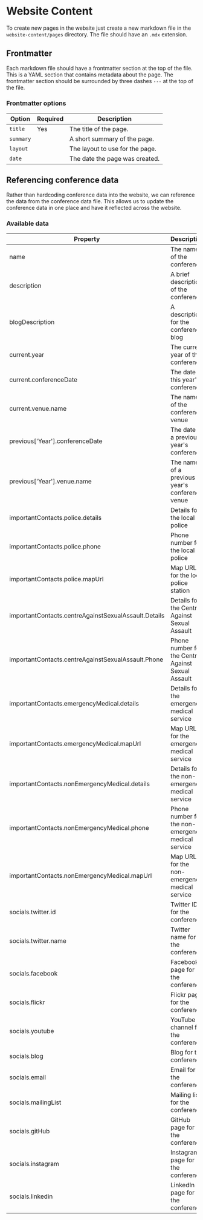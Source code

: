 # Website Content

To create new pages in the website just create a new markdown file in the `website-content/pages` directory. The file should have an `.mdx` extension.

## Frontmatter

Each markdown file should have a frontmatter section at the top of the file. This is a YAML section that contains metadata about the page. The frontmatter section should be surrounded by three dashes `---` at the top of the file.

### Frontmatter options

| Option    | Required | Description                     |
| --------- | -------- | ------------------------------- |
| `title`   | Yes      | The title of the page.          |
| `summary` |          | A short summary of the page.    |
| `layout`  |          | The layout to use for the page. |
| `date`    |          | The date the page was created.  |

## Referencing conference data

Rather than hardcoding conference data into the website, we can reference the data from the conference data file. This allows us to update the conference data in one place and have it reflected across the website.

### Available data

| Property                                             | Description                                        |
| ---------------------------------------------------- | -------------------------------------------------- |
| name                                                 | The name of the conference                         |
| description                                          | A brief description of the conference              |
| blogDescription                                      | A description for the conference blog              |
| current.year                                         | The current year of the conference                 |
| current.conferenceDate                               | The date of this year's conference                 |
| current.venue.name                                   | The name of the conference venue                   |
| previous['Year'].conferenceDate                      | The date of a previous year's conference           |
| previous['Year'].venue.name                          | The name of a previous year's conference venue     |
| importantContacts.police.details                     | Details for the local police                       |
| importantContacts.police.phone                       | Phone number for the local police                  |
| importantContacts.police.mapUrl                      | Map URL for the local police station               |
| importantContacts.centreAgainstSexualAssault.Details | Details for the Centre Against Sexual Assault      |
| importantContacts.centreAgainstSexualAssault.Phone   | Phone number for the Centre Against Sexual Assault |
| importantContacts.emergencyMedical.details           | Details for the emergency medical service          |
| importantContacts.emergencyMedical.mapUrl            | Map URL for the emergency medical service          |
| importantContacts.nonEmergencyMedical.details        | Details for the non-emergency medical service      |
| importantContacts.nonEmergencyMedical.phone          | Phone number for the non-emergency medical service |
| importantContacts.nonEmergencyMedical.mapUrl         | Map URL for the non-emergency medical service      |
| socials.twitter.id                                   | Twitter ID for the conference                      |
| socials.twitter.name                                 | Twitter name for the conference                    |
| socials.facebook                                     | Facebook page for the conference                   |
| socials.flickr                                       | Flickr page for the conference                     |
| socials.youtube                                      | YouTube channel for the conference                 |
| socials.blog                                         | Blog for the conference                            |
| socials.email                                        | Email for the conference                           |
| socials.mailingList                                  | Mailing list for the conference                    |
| socials.gitHub                                       | GitHub page for the conference                     |
| socials.instagram                                    | Instagram page for the conference                  |
| socials.linkedin                                     | LinkedIn page for the conference                   |
